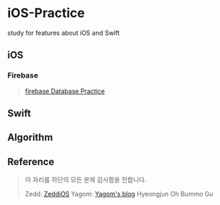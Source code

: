 # iOS-Practice
study for features about iOS and Swift

## iOS
### Firebase
> [firebase Database Practice](https://github.com/stareta1202/FirebasePractice)
## Swift 

## Algorithm

## Reference
> 이 자리를 하단의 모든 분께 감사함을 전합니다.
> 
> Zedd: [ZeddiOS](https://zeddios.tistory.com/213)
> Yagom: [Yagom's blog](https://blog.yagom.net/)
> Hyeongjun Oh
> Bummo Gu
